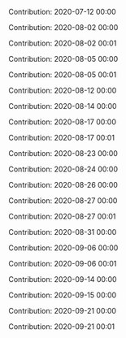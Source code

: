 Contribution: 2020-07-12 00:00

Contribution: 2020-08-02 00:00

Contribution: 2020-08-02 00:01

Contribution: 2020-08-05 00:00

Contribution: 2020-08-05 00:01

Contribution: 2020-08-12 00:00

Contribution: 2020-08-14 00:00

Contribution: 2020-08-17 00:00

Contribution: 2020-08-17 00:01

Contribution: 2020-08-23 00:00

Contribution: 2020-08-24 00:00

Contribution: 2020-08-26 00:00

Contribution: 2020-08-27 00:00

Contribution: 2020-08-27 00:01

Contribution: 2020-08-31 00:00

Contribution: 2020-09-06 00:00

Contribution: 2020-09-06 00:01

Contribution: 2020-09-14 00:00

Contribution: 2020-09-15 00:00

Contribution: 2020-09-21 00:00

Contribution: 2020-09-21 00:01

